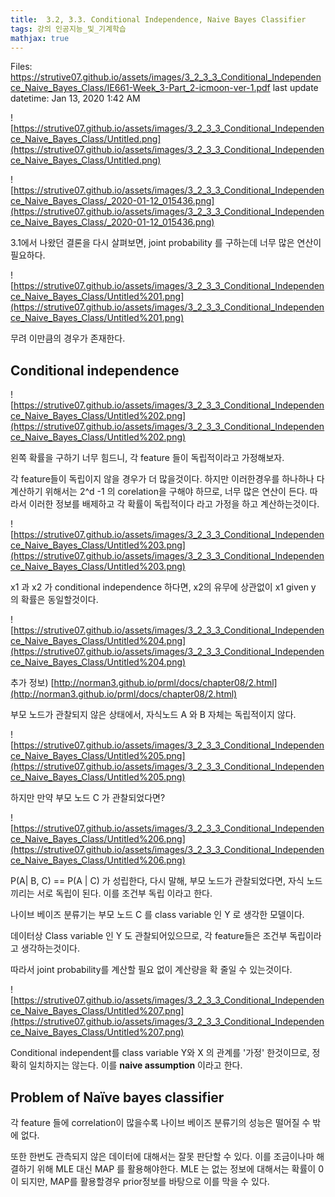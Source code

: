 ```yaml
---
title:  3.2, 3.3. Conditional Independence, Naive Bayes Classifier
tags: 강의 인공지능_및_기계학습
mathjax: true
---
```



Files: https://strutive07.github.io/assets/images/3_2_3_3_Conditional_Independence_Naive_Bayes_Class/IE661-Week_3-Part_2-icmoon-ver-1.pdf
last update datetime: Jan 13, 2020 1:42 AM

![https://strutive07.github.io/assets/images/3_2_3_3_Conditional_Independence_Naive_Bayes_Class/Untitled.png](https://strutive07.github.io/assets/images/3_2_3_3_Conditional_Independence_Naive_Bayes_Class/Untitled.png)

![https://strutive07.github.io/assets/images/3_2_3_3_Conditional_Independence_Naive_Bayes_Class/_2020-01-12_015436.png](https://strutive07.github.io/assets/images/3_2_3_3_Conditional_Independence_Naive_Bayes_Class/_2020-01-12_015436.png)

3.1에서 나왔던 결론을 다시 살펴보면, joint probability 를 구하는데 너무 많은 연산이 필요하다.

![https://strutive07.github.io/assets/images/3_2_3_3_Conditional_Independence_Naive_Bayes_Class/Untitled%201.png](https://strutive07.github.io/assets/images/3_2_3_3_Conditional_Independence_Naive_Bayes_Class/Untitled%201.png)

무려 이만큼의 경우가 존재한다.

## Conditional independence

![https://strutive07.github.io/assets/images/3_2_3_3_Conditional_Independence_Naive_Bayes_Class/Untitled%202.png](https://strutive07.github.io/assets/images/3_2_3_3_Conditional_Independence_Naive_Bayes_Class/Untitled%202.png)

왼쪽 확률을 구하기 너무 힘드니, 각 feature 들이 독립적이라고 가정해보자.

각 feature들이 독립이지 않을 경우가 더 많을것이다. 하지만 이러한경우를 하나하나 다 계산하기 위해서는 2^d -1 의 corelation을 구해야 하므로, 너무 많은 연산이 든다. 따라서 이러한 정보를 배제하고 각 확률이 독립적이다 라고 가정을 하고 계산하는것이다.

![https://strutive07.github.io/assets/images/3_2_3_3_Conditional_Independence_Naive_Bayes_Class/Untitled%203.png](https://strutive07.github.io/assets/images/3_2_3_3_Conditional_Independence_Naive_Bayes_Class/Untitled%203.png)

x1 과 x2 가 conditional independence 하다면, x2의 유무에 상관없이 x1 given y 의 확률은 동일할것이다.

![https://strutive07.github.io/assets/images/3_2_3_3_Conditional_Independence_Naive_Bayes_Class/Untitled%204.png](https://strutive07.github.io/assets/images/3_2_3_3_Conditional_Independence_Naive_Bayes_Class/Untitled%204.png)

추가 정보) [http://norman3.github.io/prml/docs/chapter08/2.html](http://norman3.github.io/prml/docs/chapter08/2.html)

부모 노드가 관찰되지 않은 상태에서, 자식노드 A 와 B 자체는 독립적이지 않다. 

![https://strutive07.github.io/assets/images/3_2_3_3_Conditional_Independence_Naive_Bayes_Class/Untitled%205.png](https://strutive07.github.io/assets/images/3_2_3_3_Conditional_Independence_Naive_Bayes_Class/Untitled%205.png)

하지만 만약 부모 노드 C 가 관찰되었다면?

![https://strutive07.github.io/assets/images/3_2_3_3_Conditional_Independence_Naive_Bayes_Class/Untitled%206.png](https://strutive07.github.io/assets/images/3_2_3_3_Conditional_Independence_Naive_Bayes_Class/Untitled%206.png)

P(A| B, C) == P(A | C) 가 성립한다, 다시 말해, 부모 노드가 관찰되었다면, 자식 노드끼리는 서로 독립이 된다. 이를 조건부 독립 이라고 한다.

나이브 베이즈 분류기는 부모 노드 C 를 class variable 인 Y 로 생각한 모델이다.

데이터상 Class variable 인 Y 도 관찰되어있으므로, 각 feature들은 조건부 독립이라고 생각하는것이다.

따라서 joint probability를 계산할 필요 없이 계산량을 확 줄일 수 있는것이다.

![https://strutive07.github.io/assets/images/3_2_3_3_Conditional_Independence_Naive_Bayes_Class/Untitled%207.png](https://strutive07.github.io/assets/images/3_2_3_3_Conditional_Independence_Naive_Bayes_Class/Untitled%207.png)

Conditional independent를 class variable Y와 X 의 관계를 '가정' 한것이므로, 정확히 일치하지는 않는다. 이를 **naive assumption** 이라고 한다.

## Problem of Naïve bayes classifier

각 feature 들에 correlation이 많을수록 나이브 베이즈 분류기의 성능은 떨어질 수 밖에 없다.

또한 한번도 관측되지 않은 데이터에 대해서는 잘못 판단할 수 있다. 이를 조금이나마 해결하기 위해 MLE 대신 MAP 를 활용해야한다. MLE 는 없는 정보에 대해서는 확률이 0이 되지만, MAP를 활용할경우 prior정보를 바탕으로 이를 막을 수 있다.